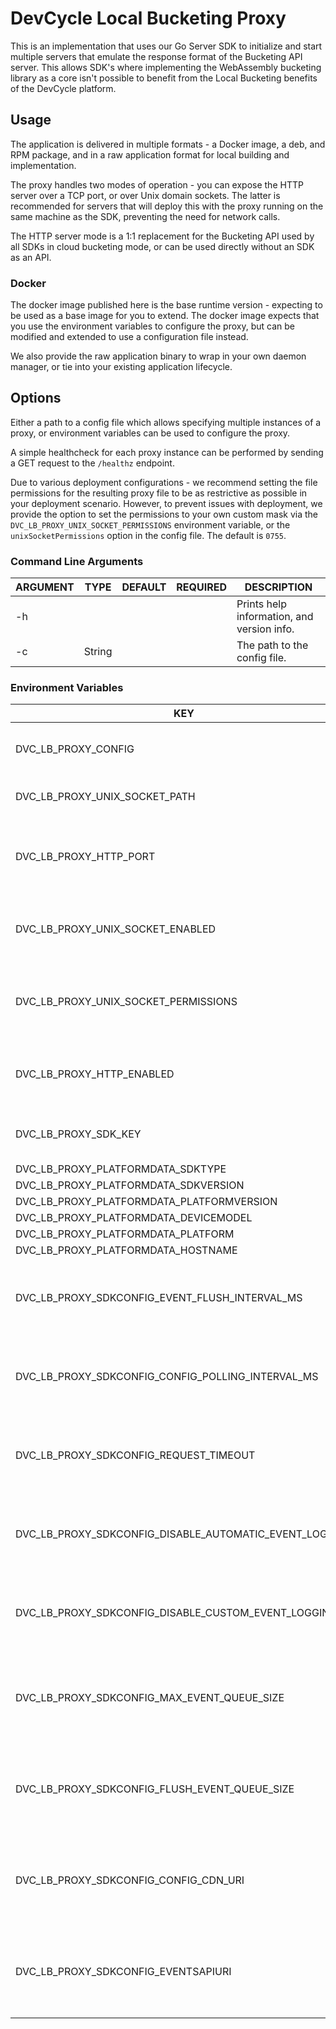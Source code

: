 # DevCycle Local Bucketing Proxy

This is an implementation that uses our Go Server SDK to initialize and start multiple servers that emulate the response
format of the
Bucketing API server. This allows SDK's where implementing the WebAssembly bucketing library as a core isn't possible to
benefit from the Local Bucketing benefits of the DevCycle platform.

## Usage

The application is delivered in multiple formats - a Docker image, a deb, and RPM package, and in a raw application
format for local building and implementation.

The proxy handles two modes of operation - you can expose the HTTP server over a TCP port, or over Unix domain sockets.
The latter is recommended for servers that will deploy this with the proxy running on the same machine as the SDK,
preventing the need for network calls.

The HTTP server mode is a 1:1 replacement for the Bucketing API used by all SDKs in cloud bucketing mode, or can be used
directly without an SDK as an API.

### Docker

The docker image published here is the base runtime version - expecting to be used as a base image for you to extend.
The docker image expects that you use the environment variables to configure the proxy, but can be modified and extended
to use a configuration
file instead.

We also provide the raw application binary to wrap in your own daemon manager, or tie into your existing application
lifecycle.

## Options

Either a path to a config file which allows specifying multiple instances of a proxy, or environment variables can be
used to configure the proxy.

A simple healthcheck for each proxy instance can be performed by sending a GET request to the `/healthz` endpoint.

Due to various deployment configurations - we recommend setting the file permissions for the resulting proxy file to be
as restrictive as possible in your deployment scenario. However, to prevent issues with deployment, we provide the
option to set the permissions to your own custom mask via the `DVC_LB_PROXY_UNIX_SOCKET_PERMISSIONS` environment
variable, or the `unixSocketPermissions` option in the config file. The default is `0755`.

### Command Line Arguments

| ARGUMENT | TYPE   | DEFAULT | REQUIRED | DESCRIPTION                                |
|----------|--------|---------|----------|--------------------------------------------|
| -h       |        |         |          | Prints help information, and version info. |
| -c       | String |         |          | The path to the config file.               |

### Environment Variables

| KEY                                                    | TYPE          | DEFAULT | REQUIRED | DESCRIPTION                                                                     |
|--------------------------------------------------------|---------------|---------|----------|---------------------------------------------------------------------------------|
| DVC_LB_PROXY_CONFIG                                    | String        |         |          | The path to a JSON configuration file.                                          |
| DVC_LB_PROXY_UNIX_SOCKET_PATH                          | String        |         |          | The path to the Unix socket.                                                    |
| DVC_LB_PROXY_HTTP_PORT                                 | Integer       | 8080    |          | The port to listen on for HTTP requests. Defaults to 8080.                      |
| DVC_LB_PROXY_UNIX_SOCKET_ENABLED                       | True or False | false   |          | Whether to enable the Unix socket. Defaults to false.                           |
| DVC_LB_PROXY_UNIX_SOCKET_PERMISSIONS                   | String        | 0755    |          | The permissions to set on the Unix socket. Defaults to 0755                     |
| DVC_LB_PROXY_HTTP_ENABLED                              | True or False | true    |          | Whether to enable the HTTP server. Defaults to true.                            |
| DVC_LB_PROXY_SDK_KEY                                   | String        |         | true     | The Server SDK key to use for this instance.                                    |
| DVC_LB_PROXY_PLATFORMDATA_SDKTYPE                      | String        |         |          |                                                                                 |
| DVC_LB_PROXY_PLATFORMDATA_SDKVERSION                   | String        |         |          |                                                                                 |
| DVC_LB_PROXY_PLATFORMDATA_PLATFORMVERSION              | String        |         |          |                                                                                 |
| DVC_LB_PROXY_PLATFORMDATA_DEVICEMODEL                  | String        |         |          |                                                                                 |
| DVC_LB_PROXY_PLATFORMDATA_PLATFORM                     | String        |         |          |                                                                                 |
| DVC_LB_PROXY_PLATFORMDATA_HOSTNAME                     | String        |         |          |                                                                                 |
| DVC_LB_PROXY_SDKCONFIG_EVENT_FLUSH_INTERVAL_MS         | Duration      |         |          | The interval at which events are flushed to the events api in milliseconds.     |
| DVC_LB_PROXY_SDKCONFIG_CONFIG_POLLING_INTERVAL_MS      | Duration      |         |          | The interval at which the SDK polls the config CDN for updates in milliseconds. |
| DVC_LB_PROXY_SDKCONFIG_REQUEST_TIMEOUT                 | Duration      |         |          | The timeout for requests to the config CDN and events API in milliseconds.      |
| DVC_LB_PROXY_SDKCONFIG_DISABLE_AUTOMATIC_EVENT_LOGGING | True or False | false   |          | Whether to disable automatic event logging. Defaults to false.                  |
| DVC_LB_PROXY_SDKCONFIG_DISABLE_CUSTOM_EVENT_LOGGING    | True or False | false   |          | Whether to disable custom event logging. Defaults to false.                     |
| DVC_LB_PROXY_SDKCONFIG_MAX_EVENT_QUEUE_SIZE            | Integer       |         |          | The maximum number of events to be in the queue before dropping events.         |
| DVC_LB_PROXY_SDKCONFIG_FLUSH_EVENT_QUEUE_SIZE          | Integer       |         |          | The minimum number of events to be in the queue before flushing events.         |
| DVC_LB_PROXY_SDKCONFIG_CONFIG_CDN_URI                  | String        |         |          | The URI of the Config CDN - leave unspecified if not needing an outbound proxy. |
| DVC_LB_PROXY_SDKCONFIG_EVENTSAPIURI                    | String        |         |          | The URI of the Events API - leave unspecified if not needing an outbound proxy. |